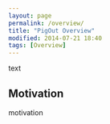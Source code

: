 ```yaml
---
layout: page
permalink: /overview/
title: "PigOut Overview"
modified: 2014-07-21 18:40
tags: [Overview]
---
```


text

## Motivation

motivation 

